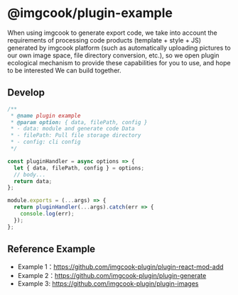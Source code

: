 # @imgcook/plugin-example

When using imgcook to generate export code, we take into account the requirements of processing code products (template + style + JS) generated by imgcook platform (such as automatically uploading pictures to our own image space, file directory conversion, etc.), so we open plugin ecological mechanism to provide these capabilities for you to use, and hope to be interested We can build together.

## Develop

```javascript
/**
 * @name plugin example
 * @param option: { data, filePath, config }
 * - data: module and generate code Data
 * - filePath: Pull file storage directory
 * - config: cli config
 */

const pluginHandler = async options => {
  let { data, filePath, config } = options;
  // body...
  return data;
};

module.exports = (...args) => {
  return pluginHandler(...args).catch(err => {
    console.log(err);
  });
};
```

## Reference Example

- Example 1：https://github.com/imgcook-plugin/plugin-react-mod-add
- Example 2：https://github.com/imgcook-plugin/plugin-generate
- Example 3: https://github.com/imgcook-plugin/plugin-images
